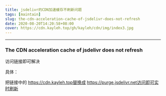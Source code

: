 ```yaml
---
title: jsdelivr的CDN加速缓存不刷新问题
tags: [maintain]
slug: the-cdn-acceleration-cache-of-jsdelivr-does-not-refresh
date: 2020-08-20T14:20:58+08:00
cover: https://cdn.kayleh.top/gh/kayleh/cdn/img/index3.jpg
---
```


---

<!--more-->

### The CDN acceleration cache of jsdelivr does not refresh

访问链接即可解决

具体：

把链接中的 https://cdn.kayleh.top替换成 https://purge.jsdelivr.net访问即可实时刷新

